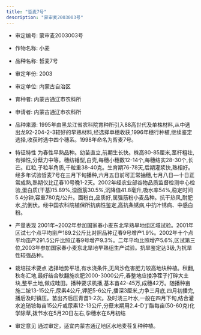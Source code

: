```yaml
---
title: "哲麦7号"
description: "蒙审麦2003003号"
---
```

* 审定编号:  蒙审麦2003003号

*  作物名称:  小麦

*  品种名称:  哲麦7号

*  审定年份:  2003

*  审定单位:  内蒙古自治区

* 育种者:  内蒙古通辽市农科所

*  申请者:  内蒙古通辽市农科所

*  品种来源:  1995年由黑龙江省农科院育种所引入88高世代及单株材料,从中选出龙92-204-2-3较好的早熟材料,经选择单穗收获,1996年穗行种植,继续鉴定选择,收获时选中四个穗系。1998年命名为哲麦7号。

*  特征特性
为春性早熟品种。幼苗直立,前期生长快。株高80-85厘米,茎杆粗壮,有弹性,分蘖力中等。穗纺锤型,白壳,每穗小穗数12-14个,每穗结实28-30个,长芒。红粒,子粒半角质,千粒重38-40克。生育期76-78天,后期灌浆快,熟相好。经多年试验哲麦7号在三月下旬播种,六月五日前可正常抽穗,七月八日—十日正常成熟,熟期仅比辽春10号晚1-2天。2002年经农业部谷物品质监督检测中心检验,蛋白质(干基)15.89%,湿面筋30.5%,沉降值41.8毫升,吸水率54%,稳定时间5.4分钟,容重780克/公升。面粉白,品质好,属强筋粉小麦品种。抗干热风,耐肥水,抗倒伏。经中国农科院植保所抗病性鉴定,高抗条锈病,中抗叶锈病、中感白粉。

*  产量表现
2001年~2002年参加国家春小麦东北早熟旱地组区域试验。2001年区试七个点平均亩产189.2公斤比对照品种辽春9号增产1.9%。2002年十个点平均亩产291.5公斤比照辽春9号增产9.3%。二年平均比照增产5.6%,区试第三位,2003年参加国家春小麦东北旱地早熟组生产试验。抗旱鉴定达3级,为抗旱性较强品种。

*  栽培技术要点
选择地势平坦,有水浇条件,无风沙危害肥力较高地块种植。秋翻,秋冬汇地,最好结合秋翻施农肥2000-3000公斤,春整地应搂净茬子打碎大土块,整平土地,做成畦田。播种要求机播,基本苗42-45万,成穗42万。随播种亩施二铵13-15公斤,尿素4公斤,钾肥5-6公斤,播深3厘米,力争三月底,四月初播完,播后及时镇压。苗出齐后压青苗1-2次。及时浇三叶水,一般在四月下旬,结合灌水追硝铵每亩15公斤或尿素12-13公斤,分蘖末期用2.4-D丁酯每亩(50-60克)化学除草,拨节水在5月20日左右,孕穗水在6月初结

*  审定意见
通过审定，适宜内蒙古通辽地区水地麦茬复种种植。
